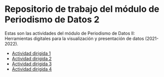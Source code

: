 # Repositorio de trabajo del módulo de Periodismo de Datos 2

Estas son las actividades del módulo de Periodismo de Datos II: Herramientas digitales para la visualización y presentación de datos (2021-2022).

- [Actividad dirigida 1](ad1.md)
- [Actividad dirigida 2](ad2.md)
- [Actividad dirigida 3](ad3.ipynb)
- [Actividad dirigida 4](ad4.ipynb)
